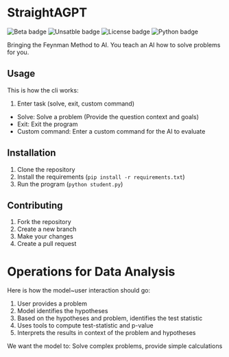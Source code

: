 # StraightAGPT

![Beta badge](https://img.shields.io/badge/beta-0.0.1-blue) ![Unsatble badge](https://img.shields.io/badge/stability-unstable-red) ![License badge](https://img.shields.io/badge/license-MIT-green) ![Python badge](https://img.shields.io/badge/python-3.7-blue)


Bringing the Feynman Method to AI. You teach an AI how to solve problems for you.

## Usage
This is how the cli works:

1. Enter task (solve, exit, custom command)
  + Solve: Solve a problem (Provide the question context and goals)
  + Exit: Exit the program
  + Custom command: Enter a custom command for the AI to evaluate


## Installation
1. Clone the repository
2. Install the requirements (`pip install -r requirements.txt`)
3. Run the program (`python student.py`)

## Contributing
1. Fork the repository
2. Create a new branch
3. Make your changes
4. Create a pull request

# Operations for Data Analysis
Here is how the model~user interaction should go:

1. User provides a problem
2. Model identifies the hypotheses
3. Based on the hypotheses and problem, identifies the test statistic
4. Uses tools to compute test-statistic and p-value
5. Interprets the results in context of the problem and hypotheses

We want the model to: Solve complex problems, provide simple calculations
